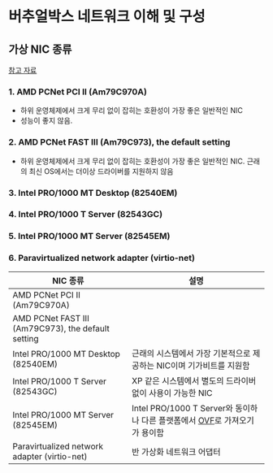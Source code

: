 # 버추얼박스 네트워크 이해 및 구성

## 가상 NIC 종류
[참고 자료](https://www.virtualbox.org/manual/ch06.html)

### 1. AMD PCNet PCI II (Am79C970A)
 - 하위 운영체제에서 크게 무리 없이 잡히는 호환성이 가장 좋은 일반적인 NIC
 - 성능이 좋지 않음.

### 2. AMD PCNet FAST III (Am79C973), the default setting
 - 하위 운영체제에서 크게 무리 없이 잡히는 호환성이 가장 좋은 일반적인 NIC. 근래의 최신 OS에서는 더이상 드라이버를 지원하지 않음
### 3. Intel PRO/1000 MT Desktop (82540EM)

### 4. Intel PRO/1000 T Server (82543GC)

### 5. Intel PRO/1000 MT Server (82545EM)

### 6. Paravirtualized network adapter (virtio-net)

|NIC 종류                                           |설명  |
|--------------------------------------------------|--|
|AMD PCNet PCI II (Am79C970A)                      |||
|AMD PCNet FAST III (Am79C973), the default setting||
|Intel PRO/1000 MT Desktop (82540EM)               |근래의 시스템에서 가장 기본적으로 제공하는 NIC이며 기가비트를 지원함|
|Intel PRO/1000 T Server (82543GC)                 |XP 같은 시스템에서 별도의 드라이버 없이 사용이 가능한 NIC|
|Intel PRO/1000 MT Server (82545EM)                |Intel PRO/1000 T Server와 동이하나 다른 플랫폼에서 [OVF](https://ko.wikipedia.org/wiki/%EA%B0%9C%EB%B0%A9%ED%98%95_%EA%B0%80%EC%83%81%ED%99%94_%ED%8F%AC%EB%A7%B7)로 가져오기가 용이함|
|Paravirtualized network adapter (virtio-net)      |반 가상화 네트워크 어댑터|











<!--stackedit_data:
eyJoaXN0b3J5IjpbMTE1MDMzMTAyLC0xMjQ2MDE3NDMxXX0=
-->